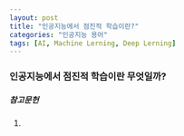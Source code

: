 ```yaml
---
layout: post
title: "인공지능에서 점진적 학습이란?"
categories: "인공지능 용어"
tags: [AI, Machine Lerning, Deep Lerning]
---
```




### 인공지능에서 점진적 학습이란 무엇일까?


##### 참고문헌

1) 
